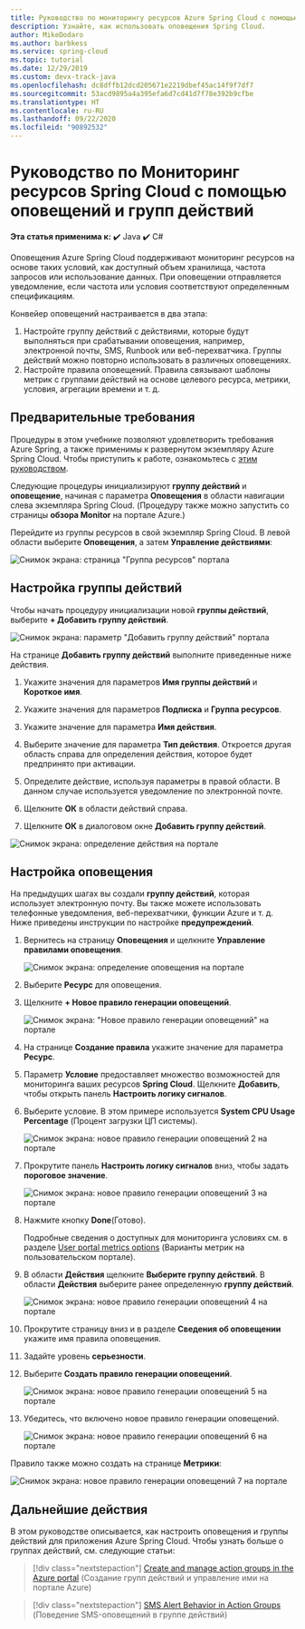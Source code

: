 ```yaml
---
title: Руководство по мониторингу ресурсов Azure Spring Cloud с помощью оповещений и групп действий | Документация Майкрософт
description: Узнайте, как использовать оповещения Spring Cloud.
author: MikeDodaro
ms.author: barbkess
ms.service: spring-cloud
ms.topic: tutorial
ms.date: 12/29/2019
ms.custom: devx-track-java
ms.openlocfilehash: dc8dffb12dcd205671e2219dbef45ac14f9f7df7
ms.sourcegitcommit: 53acd9895a4a395efa6d7cd41d7f78e392b9cfbe
ms.translationtype: HT
ms.contentlocale: ru-RU
ms.lasthandoff: 09/22/2020
ms.locfileid: "90892532"
---
```

# <a name="tutorial-how-to-monitor-spring-cloud-resources-using-alerts-and-action-groups"></a>Руководство по Мониторинг ресурсов Spring Cloud с помощью оповещений и групп действий

**Эта статья применима к:** ✔️ Java ✔️ C#

Оповещения Azure Spring Cloud поддерживают мониторинг ресурсов на основе таких условий, как доступный объем хранилища, частота запросов или использование данных. При оповещении отправляется уведомление, если частота или условия соответствуют определенным спецификациям.

Конвейер оповещений настраивается в два этапа: 
1. Настройте группу действий с действиями, которые будут выполняться при срабатывании оповещения, например, электронной почты, SMS, Runbook или веб-перехватчика. Группы действий можно повторно использовать в различных оповещениях.
2. Настройте правила оповещений. Правила связывают шаблоны метрик с группами действий на основе целевого ресурса, метрики, условия, агрегации времени и т. д.

## <a name="prerequisites"></a>Предварительные требования

Процедуры в этом учебнике позволяют удовлетворить требования Azure Spring, а также применимы к развернутом экземпляру Azure Spring Cloud.  Чтобы приступить к работе, ознакомьтесь с [этим руководством](spring-cloud-quickstart.md).

Следующие процедуры инициализируют **группу действий** и **оповещение**, начиная с параметра **Оповещения** в области навигации слева экземпляра Spring Cloud. (Процедуру также можно запустить со страницы **обзора Monitor** на портале Azure.) 

Перейдите из группы ресурсов в свой экземпляр Spring Cloud. В левой области выберите **Оповещения**, а затем **Управление действиями**:

![Снимок экрана: страница "Группа ресурсов" портала](media/alerts-action-groups/action-1-a.png)

## <a name="set-up-action-group"></a>Настройка группы действий

Чтобы начать процедуру инициализации новой **группы действий**, выберите **+ Добавить группу действий**.

![Снимок экрана: параметр "Добавить группу действий" портала](media/alerts-action-groups/action-1.png)

На странице **Добавить группу действий** выполните приведенные ниже действия.

 1. Укажите значения для параметров **Имя группы действий** и **Короткое имя**.

 1. Укажите значения для параметров **Подписка** и **Группа ресурсов**.

 1. Укажите значение для параметра **Имя действия**.

 1. Выберите значение для параметра **Тип действия**.  Откроется другая область справа для определения действия, которое будет предпринято при активации.

 1. Определите действие, используя параметры в правой области.  В данном случае используется уведомление по электронной почте.

 1. Щелкните **ОК** в области действий справа.

 1. Щелкните **ОК** в диалоговом окне **Добавить группу действий**. 

  ![Снимок экрана: определение действия на портале](media/alerts-action-groups/action-2.png)

## <a name="set-up-alert"></a>Настройка оповещения 

На предыдущих шагах вы создали **группу действий**, которая использует электронную почту. Вы также можете использовать телефонные уведомления, веб-перехватчики, функции Azure и т. д. Ниже приведены инструкции по настройке **предупреждений**.

1. Вернитесь на страницу **Оповещения** и щелкните **Управление правилами оповещения**.

   ![Снимок экрана: определение оповещения на портале](media/alerts-action-groups/alerts-2.png)

1. Выберите **Ресурс** для оповещения.

1. Щелкните **+ Новое правило генерации оповещений**.

   ![Снимок экрана: "Новое правило генерации оповещений" на портале](media/alerts-action-groups/alerts-3.png)

1. На странице **Создание правила** укажите значение для параметра **Ресурс**.

1. Параметр **Условие** предоставляет множество возможностей для мониторинга ваших ресурсов **Spring Cloud**.  Щелкните **Добавить**, чтобы открыть панель **Настроить логику сигналов**.

1. Выберите условие. В этом примере используется **System CPU Usage Percentage** (Процент загрузки ЦП системы).

   ![Снимок экрана: новое правило генерации оповещений 2 на портале](media/alerts-action-groups/alerts-3-1.png)

1. Прокрутите панель **Настроить логику сигналов** вниз, чтобы задать **пороговое значение**.

   ![Снимок экрана: новое правило генерации оповещений 3 на портале](media/alerts-action-groups/alerts-3-2.png)

1. Нажмите кнопку **Done**(Готово).

   Подробные сведения о доступных для мониторинга условиях см. в разделе [User portal metrics options](spring-cloud-concept-metrics.md#user-metrics-options) (Варианты метрик на пользовательском портале).

1. В области **Действия** щелкните **Выберите группу действий**. В области **Действия** выберите ранее определенную **группу действий**.

   ![Снимок экрана: новое правило генерации оповещений 4 на портале](media/alerts-action-groups/alerts-3-3.png) 

1. Прокрутите страницу вниз и в разделе **Сведения об оповещении** укажите имя правила оповещения.

1. Задайте уровень **серьезности**.

1. Выберите **Создать правило генерации оповещений**.

   ![Снимок экрана: новое правило генерации оповещений 5 на портале](media/alerts-action-groups/alerts-3-4.png)

1. Убедитесь, что включено новое правило генерации оповещений.

   ![Снимок экрана: новое правило генерации оповещений 6 на портале](media/alerts-action-groups/alerts-4.png)

Правило также можно создать на странице **Метрики**:

![Снимок экрана: новое правило генерации оповещений 7 на портале](media/alerts-action-groups/alerts-5.png)

## <a name="next-steps"></a>Дальнейшие действия

В этом руководстве описывается, как настроить оповещения и группы действий для приложения Azure Spring Cloud. Чтобы узнать больше о группах действий, см. следующие статьи:

> [!div class="nextstepaction"]
> [Create and manage action groups in the Azure portal](https://docs.microsoft.com/azure/azure-monitor/platform/action-groups) (Создание групп действий и управление ими на портале Azure)

> [!div class="nextstepaction"]
> [SMS Alert Behavior in Action Groups](https://docs.microsoft.com/azure/azure-monitor/platform/alerts-sms-behavior) (Поведение SMS-оповещений в группе действий)
